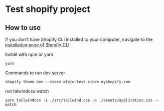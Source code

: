 # Test shopify project

## How to use

If you don't have Shopify CLI installed to your computer, navigate to the [installation page of Shopify CLI](https://shopify.dev/themes/tools/cli/installation).

Install with npm or yarn

```
yarn
```

Commands to run dev server

```
shopify theme dev --store alejo-test-store.myshopify.com
```

run talwindcss watch

```
yarn tailwindcss -i ./src/tailwind.css -o ./assets/application.css --watch
```
